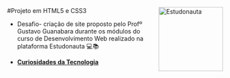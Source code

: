 <div>
  <img align="right" src="https://user-images.githubusercontent.com/94927107/202267396-dac3e09f-9f5c-40ed-b0ac-0beda9582894.jpg" alt="Estudonauta" width="150px">
</div>
#Projeto em HTML5 e CSS3

- Desafio- criação de site proposto pelo Profº Gustavo Guanabara durante os módulos do curso de Desenvolvimento Web realizado na plataforma Estudonauta 💻📚
* **[Curiosidades da Tecnologia](https://helena-lujan-gomes.github.io/Projeto-Curiosidades-da-Tecnologia/)** 


